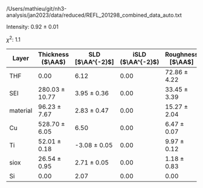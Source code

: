 /Users/mathieu/git/nh3-analysis/jan2023/data/reduced/REFL_201298_combined_data_auto.txt

Intensity: 0.92 ± 0.01

$\chi^2$:  1.1

| Layer | Thickness ($\AA$) | SLD [$\AA^{-2}$] | iSLD ($\AA^{-2}$) | Roughness [$\AA$] |
| --- | --- | --- | --- | --- |
|                  THF | 0.00 | 6.12 | 0.00 | 72.86 ± 4.22 |
|                  SEI | 280.03 ± 10.77 | 3.95 ± 0.36 | 0.00 | 33.45 ± 3.39 |
|             material | 96.23 ± 7.67 | 2.83 ± 0.47 | 0.00 | 15.27 ± 2.04 |
|                   Cu | 528.70 ± 6.05 | 6.50 | 0.00 | 6.47 ± 0.07 |
|                   Ti | 52.01 ± 0.18 | -3.08 ± 0.05 | 0.00 | 9.97 ± 0.12 |
|                 siox | 26.54 ± 0.95 | 2.71 ± 0.05 | 0.00 | 1.18 ± 0.83 |
|                   Si | 0.00 | 2.07 | 0.00 | 0.00 |
